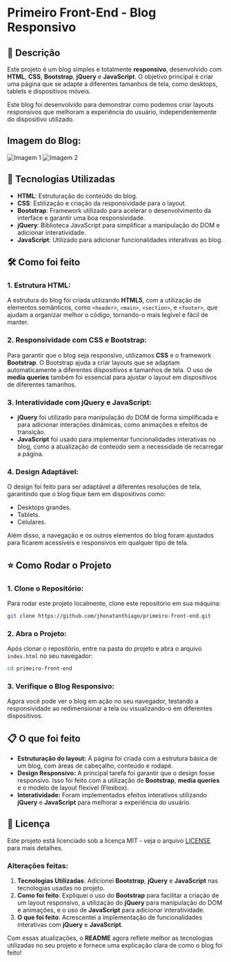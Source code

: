 # Primeiro Front-End - Blog Responsivo

## :memo: Descrição
Este projeto é um blog simples e totalmente **responsivo**, desenvolvido com **HTML**, **CSS**, **Bootstrap**, **jQuery** e **JavaScript**. O objetivo principal é criar uma página que se adapte a diferentes tamanhos de tela, como desktops, tablets e dispositivos móveis.

Este blog foi desenvolvido para demonstrar como podemos criar layouts responsivos que melhoram a experiência do usuário, independentemente do dispositivo utilizado.

## Imagem do Blog:

![Imagem 1](images/IMG1.jgp)
![Imagem 2](images/IMG2.jpg)

## :wrench: Tecnologias Utilizadas

- **HTML**: Estruturação do conteúdo do blog.
- **CSS**: Estilização e criação da responsividade para o layout.
- **Bootstrap**: Framework utilizado para acelerar o desenvolvimento da interface e garantir uma boa responsividade.
- **jQuery**: Biblioteca JavaScript para simplificar a manipulação do DOM e adicionar interatividade.
- **JavaScript**: Utilizado para adicionar funcionalidades interativas ao blog.

## :hammer_and_wrench: Como foi feito

### 1. **Estrutura HTML:**
A estrutura do blog foi criada utilizando **HTML5**, com a utilização de elementos semânticos, como `<header>`, `<main>`, `<section>`, e `<footer>`, que ajudam a organizar melhor o código, tornando-o mais legível e fácil de manter.

### 2. **Responsividade com CSS e Bootstrap:**
Para garantir que o blog seja responsivo, utilizamos **CSS** e o framework **Bootstrap**. O Bootstrap ajuda a criar layouts que se adaptam automaticamente a diferentes dispositivos e tamanhos de tela. O uso de **media queries** também foi essencial para ajustar o layout em dispositivos de diferentes tamanhos.

### 3. **Interatividade com jQuery e JavaScript:**
- **jQuery** foi utilizado para manipulação do DOM de forma simplificada e para adicionar interações dinâmicas, como animações e efeitos de transição.
- **JavaScript** foi usado para implementar funcionalidades interativas no blog, como a atualização de conteúdo sem a necessidade de recarregar a página.

### 4. **Design Adaptável:**
O design foi feito para ser adaptável a diferentes resoluções de tela, garantindo que o blog fique bem em dispositivos como:
- Desktops grandes.
- Tablets.
- Celulares.

Além disso, a navegação e os outros elementos do blog foram ajustados para ficarem acessíveis e responsivos em qualquer tipo de tela.

## :star: Como Rodar o Projeto

### 1. **Clone o Repositório:**
Para rodar este projeto localmente, clone este repositório em sua máquina:

```bash
git clone https://github.com/jhonatanthiago/primeiro-front-end.git
```

### 2. **Abra o Projeto:**
Após clonar o repositório, entre na pasta do projeto e abra o arquivo `index.html` no seu navegador:

```bash
cd primeiro-front-end
```

### 3. **Verifique o Blog Responsivo:**
Agora você pode ver o blog em ação no seu navegador, testando a responsividade ao redimensionar a tela ou visualizando-o em diferentes dispositivos.

## :clipboard: O que foi feito

- **Estruturação do layout:** A página foi criada com a estrutura básica de um blog, com áreas de cabeçalho, conteúdo e rodapé.
- **Design Responsivo:** A principal tarefa foi garantir que o design fosse responsivo. Isso foi feito com a utilização de **Bootstrap**, **media queries** e o modelo de layout flexível (Flexbox).
- **Interatividade:** Foram implementados efeitos interativos utilizando **jQuery** e **JavaScript** para melhorar a experiência do usuário.

## :memo: Licença

Este projeto está licenciado sob a licença MIT - veja o arquivo [LICENSE](LICENSE) para mais detalhes.


### Alterações feitas:

1. **Tecnologias Utilizadas**: Adicionei **Bootstrap**, **jQuery** e **JavaScript** nas tecnologias usadas no projeto.
2. **Como foi feito**: Expliquei o uso do **Bootstrap** para facilitar a criação de um layout responsivo, a utilização do **jQuery** para manipulação do DOM e animações, e o uso de **JavaScript** para adicionar interatividade.
3. **O que foi feito**: Acrescentei a implementação de funcionalidades interativas com **jQuery** e **JavaScript**.

Com essas atualizações, o **README** agora reflete melhor as tecnologias utilizadas no seu projeto e fornece uma explicação clara de como o blog foi feito!
